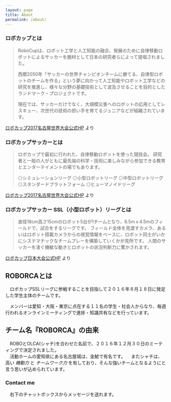 ```yaml
---
layout: page
title: About
permalink: /about/
---
```



### ロボカップとは

> RoboCupは、ロボット工学と人工知能の融合、発展のために自律移動ロボットによるサッカーを題材として日本の研究者らによって提唱されました。
> 
> 西暦2050年「サッカーの世界チャンピオンチームに勝てる、自律型ロボットのチームを作る」という夢に向かって人工知能やロボット工学などの研究を推進し、様々な分野の基礎技術として波及させることを目的としたランドマーク・プロジェクトです。
> 
> 現在では、サッカーだけでなく、大規模災害へのロボットの応用としてレスキュー、次世代の技術の担い手を育てるジュニアなどが組織されています。

[ロボカップ2017名古屋世界大会公式HP](http://www.robocup2017.org) より

### ロボカップサッカーとは

> ロボカップで最初に行われた、自律移動ロボットを使った競技会。
> 研究者と一般の人がともに最先端の科学・技術に楽しみながら参加できる教育とエンターテイメントの場でもあります。
> 
> ◎シミュレーションリーグ
> ◎小型ロボットリーグ
> ◎中型ロボットリーグ
> ◎スタンダードプラットフォーム
> ◎ヒューマノイドリーグ

[ロボカップ2017名古屋世界大会公式HP](http://www.robocup2017.org) より

### ロボカップサッカー SSL（小型ロボット）リーグとは

> 直径18cm高さ15cmのロボット5台が1チームとなり、6.5mｘ4.5mのフィールドで、試合をするリーグです。
> フィールド全体を見渡すカメラ、あるいはロボット搭載カメラからの視覚情報をベースに、ロボット同士がいかにシステマチックなチームプレーを構築していくかが見所です。
> 人間のサッカーを凌ぐ機敏な動きとロボットの状況判断力に驚かされます。

[ロボカップ日本大会公式HP](http://www.robocup.or.jp/original/soccer.html) より

## ROBORCAとは

　ロボカップSSLリーグに参戦することを目指して２０１６年８月１８日に発足した学生主体のチームです。 

　メンバーは愛知・大阪・東京に点在する１１名の学生・社会人からなり、毎週行われるオンラインミーティングで進捗・知識共有などを行っています。

## チーム名『ROBORCA』の由来

　ROBOとOLCA(シャチ)を合わせた名前で、２０１６年１２月３０日のミーティングで決定されました。  
　活動ホームの愛知県にある名古屋城は、金鯱で有名です。
　またシャチは、高い *機動力* と *チームワーク力* を有しており、そんな強いチームとなるようにと言う思いが込められています。
 
### Contact me
　右下のチャットボックスからメッセージを送れます。
 
 
<p><script src='https://cdn.slaask.com/chat.js'></script>
<script>
    _slaask.init('74279122827165cc7ae4d927faba9f0c');
</script></p>
